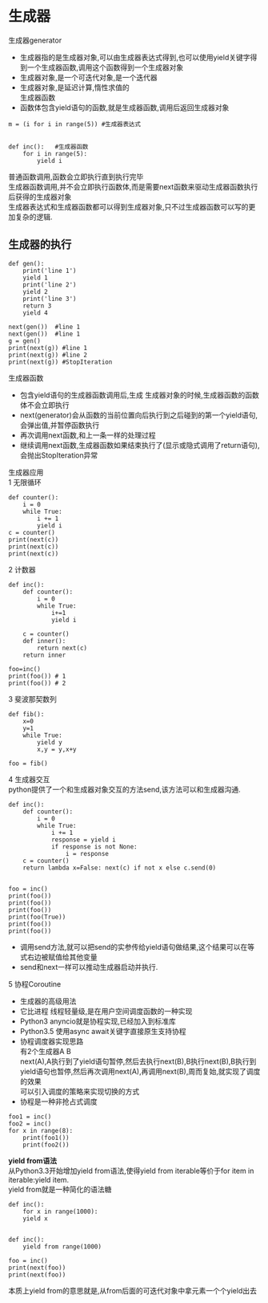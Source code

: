# 生成器  
生成器generator  
+ 生成器指的是生成器对象,可以由生成器表达式得到,也可以使用yield关键字得到一个生成器函数,调用这个函数得到一个生成器对象  
+ 生成器对象,是一个可迭代对象,是一个迭代器  
+ 生成器对象,是延迟计算,惰性求值的  
生成器函数  
+ 函数体包含yield语句的函数,就是生成器函数,调用后返回生成器对象  
```
m = (i for i in range(5)) #生成器表达式  


def inc():   #生成器函数
    for i in range(5):
        yield i
```
普通函数调用,函数会立即执行直到执行完毕  
生成器函数调用,并不会立即执行函数体,而是需要next函数来驱动生成器函数执行后获得的生成器对象  
生成器表达式和生成器函数都可以得到生成器对象,只不过生成器函数可以写的更加复杂的逻辑.



## 生成器的执行  
```
def gen():
    print('line 1')
    yield 1
    print('line 2')
    yield 2
    print('line 3')
    return 3
    yield 4

next(gen())  #line 1
next(gen())  #line 1
g = gen()
print(next(g)) #line 1
print(next(g)) #line 2
print(next(g)) #StopIteration
```
生成器函数  
+ 包含yield语句的生成器函数调用后,生成 生成器对象的时候,生成器函数的函数体不会立即执行  
+ next(generator)会从函数的当前位置向后执行到之后碰到的第一个yield语句,会弹出值,并暂停函数执行  
+ 再次调用next函数,和上一条一样的处理过程  
+ 继续调用next函数,生成器函数如果结束执行了(显示或隐式调用了return语句),会抛出StopIteration异常

生成器应用  
1 无限循环
```
def counter():
    i = 0
    while True:
        i += 1
        yield i 
c = counter()
print(next(c))
print(next(c))
print(next(c))
```
2 计数器  
```
def inc():
    def counter():
        i = 0
        while True:
            i+=1
            yield i
    
    c = counter()
    def inner():
        return next(c)
    return inner

foo=inc()
print(foo()) # 1
print(foo()) # 2
```

3 斐波那契数列  
```
def fib():
    x=0
    y=1
    while True:
        yield y
        x,y = y,x+y

foo = fib()

```
4 生成器交互  
python提供了一个和生成器对象交互的方法send,该方法可以和生成器沟通.
```
def inc():
    def counter():
        i = 0
        while True:
            i += 1
            response = yield i
            if response is not None:
                i = response
    c = counter()
    return lambda x=False: next(c) if not x else c.send(0)


foo = inc()
print(foo())
print(foo())
print(foo())
print(foo(True))
print(foo())
print(foo())
```
+ 调用send方法,就可以把send的实参传给yield语句做结果,这个结果可以在等式右边被赋值给其他变量  
+ send和next一样可以推动生成器启动并执行.

5  协程Coroutine  
+ 生成器的高级用法  
+ 它比进程 线程轻量级,是在用户空间调度函数的一种实现  
+ Python3 anyncio就是协程实现,已经加入到标准库  
+ Python3.5 使用async await关键字直接原生支持协程  
+ 协程调度器实现思路  
有2个生成器A B  
next(A),A执行到了yield语句暂停,然后去执行next(B),B执行next(B),B执行到yield语句也暂停,然后再次调用next(A),再调用next(B),周而复始,就实现了调度的效果  
可以引入调度的策略来实现切换的方式  
+ 协程是一种非抢占式调度  
```
foo1 = inc()
foo2 = inc()
for x in range(8):
    print(foo1())
    print(foo2())
```


**yield from语法**  
从Python3.3开始增加yield from语法,使得yield from iterable等价于for item in iterable:yield item.  
yield from就是一种简化的语法糖  
```
def inc():
    for x in range(1000):
    yield x


def inc():
    yield from range(1000)

foo = inc()
print(next(foo))
print(next(foo))
```
本质上yield from的意思就是,从from后面的可迭代对象中拿元素一个个yield出去








































